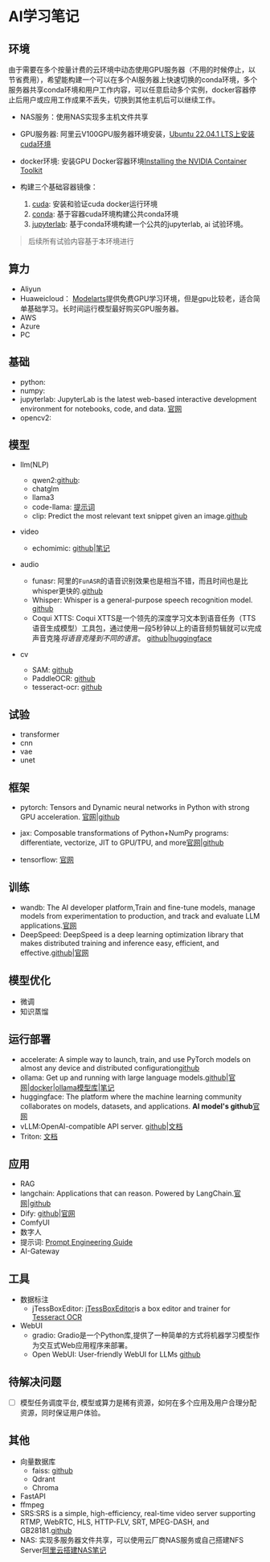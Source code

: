 # AI学习笔记

## 环境

由于需要在多个按量计费的云环境中动态使用GPU服务器（不用的时候停止，以节省费用），希望能构建一个可以在多个AI服务器上快速切换的conda环境，多个服务器共享conda环境和用户工作内容，可以任意启动多个实例，docker容器停止后用户或应用工作成果不丢失，切换到其他主机后可以继续工作。

* NAS服务：使用NAS实现多主机文件共享

* GPU服务器: 阿里云V100GPU服务器环境安装，[Ubuntu 22.04.1 LTS上安装cuda环境](./cuda.md)

* docker环境: 安装GPU Docker容器环境[Installing the NVIDIA Container Toolkit](./cuda.md)

* 构建三个基础容器镜像：
  1. [cuda](): 安装和验证cuda docker运行环境
  2. [conda](): 基于容器cuda环境构建公共conda环境
  3. [jupyterlab](): 基于conda环境构建一个公共的jupyterlab, ai 试验环境。


> 后续所有试验内容基于本环境进行

## 算力

* Aliyun
* Huaweicloud： [Modelarts](https://console.huaweicloud.com/modelarts/?region=cn-north-4#/dashboard)提供免费GPU学习环境，但是gpu比较老，适合简单基础学习。长时间运行模型最好购买GPU服务器。
* AWS
* Azure
* PC

## 基础

* python:
* numpy:
* jupyterlab: JupyterLab is the latest web-based interactive development environment for notebooks, code, and data. [官网](https://jupyter.org/)
* opencv2:

## 模型

* llm(NLP)
  * qwen2:[github](https://github.com/QwenLM/Qwen2):
  * chatglm
  * llama3
  * code-llama:  [提示词](https://www.promptingguide.ai/models/code-llama)
  * clip: Predict the most relevant text snippet given an image.[github](https://github.com/openai/CLIP)
  
* video
  * echomimic: [github](https://github.com/BadToBest/EchoMimic)|[笔记]()

* audio
  * funasr: 阿里的`FunASR`的语音识别效果也是相当不错，而且时间也是比whisper更快的.[github](https://github.com/modelscope/FunASR)
  * Whisper: Whisper is a general-purpose speech recognition model. [github](https://github.com/openai/whisper)
  * Coqui XTTS: Coqui XTTS是一个领先的深度学习文本到语音任务（TTS语音生成模型）工具包，通过使用一段5秒钟以上的语音频剪辑就可以完成声音克隆*将语音克隆到不同的语言*。 [github](https://github.com/coqui-ai/TTS)|[huggingface](https://huggingface.co/spaces/coqui/xtts)

* cv
  * SAM: [github](https://github.com/facebookresearch/segment-anything)
  * PaddleOCR: [github](https://github.com/PaddlePaddle/PaddleOCR)
  * tesseract-ocr: [github](https://github.com/tesseract-ocr/tesseract)


## 试验

* transformer
* cnn
* vae
* unet

## 框架

* pytorch: Tensors and Dynamic neural networks in Python with strong GPU acceleration. [官网](https://pytorch.org/)|[github](https://github.com/pytorch/pytorch)

* jax: Composable transformations of Python+NumPy programs: differentiate, vectorize, JIT to GPU/TPU, and more[官网](http://jax.readthedocs.io/)|[github](https://github.com/google/jax)
* tensorflow: [官网]()

## 训练

* wandb: The AI developer platform,Train and fine-tune models, manage models from experimentation to production, and track and evaluate LLM applications.[官网](https://wandb.ai/)
* DeepSpeed: DeepSpeed is a deep learning optimization library that makes distributed training and inference easy, efficient, and effective.[github](https://github.com/microsoft/DeepSpeed)|[官网](https://www.deepspeed.ai/)

## 模型优化

* 微调
* 知识蒸馏

## 运行部署

* accelerate: A simple way to launch, train, and use PyTorch models on almost any device and distributed configuration[github](https://github.com/huggingface/accelerate)
* ollama: Get up and running with large language models.[github](https://github.com/ollama/ollama)|[官网](https://ollama.com/)|[docker](https://hub.docker.com/r/ollama/ollama)|[ollama模型库](https://ollama.com/library)|[笔记](./ollama.md)
* huggingface: The platform where the machine learning community collaborates on models, datasets, and applications. **AI model's github**[官网](https://huggingface.co/)
* vLLM:OpenAI-compatible API server. [github](https://github.com/vllm-project/vllm)|[文档](https://docs.vllm.ai/)
* Triton: [文档](https://www.nvidia.cn/gpu-cloud/ngc-nvidia-triton/)

## 应用

* RAG
* langchain: Applications that can reason. Powered by LangChain.[官网](https://www.langchain.com/)|[github](https://github.com/langchain-ai)
* Dify: [github](https://github.com/langgenius/dify)|[官网](https://dify.ai/)
* ComfyUI
* 数字人
* 提示词: [Prompt Engineering Guide](https://www.promptingguide.ai/)
* AI-Gateway

## 工具

* 数据标注
  * jTessBoxEditor:  [jTessBoxEditor](https://vietocr.sourceforge.net/training.html)is a box editor and trainer for [Tesseract OCR](https://github.com/tesseract-ocr)
* WebUI
  * gradio: Gradio是一个Python库,提供了一种简单的方式将机器学习模型作为交互式Web应用程序来部署。
  * Open WebUI: User-friendly WebUI for LLMs [github](https://github.com/open-webui/open-webui)

## 待解决问题

* [ ] 模型任务调度平台, 模型或算力是稀有资源，如何在多个应用及用户合理分配资源，同时保证用户体验。

## 其他

* 向量数据库
  * faiss: [github](https://github.com/facebookresearch/faiss)
  * Qdrant
  * Chroma
* FastAPI
* ffmpeg
* SRS:SRS is a simple, high-efficiency, real-time video server supporting RTMP, WebRTC, HLS, HTTP-FLV, SRT, MPEG-DASH, and GB28181.[github](https://github.com/ossrs/srs)
* NAS: 实现多服务器文件共享，可以使用云厂商NAS服务或自己搭建NFS Server[阿里云搭建NAS笔记](./nas.md)